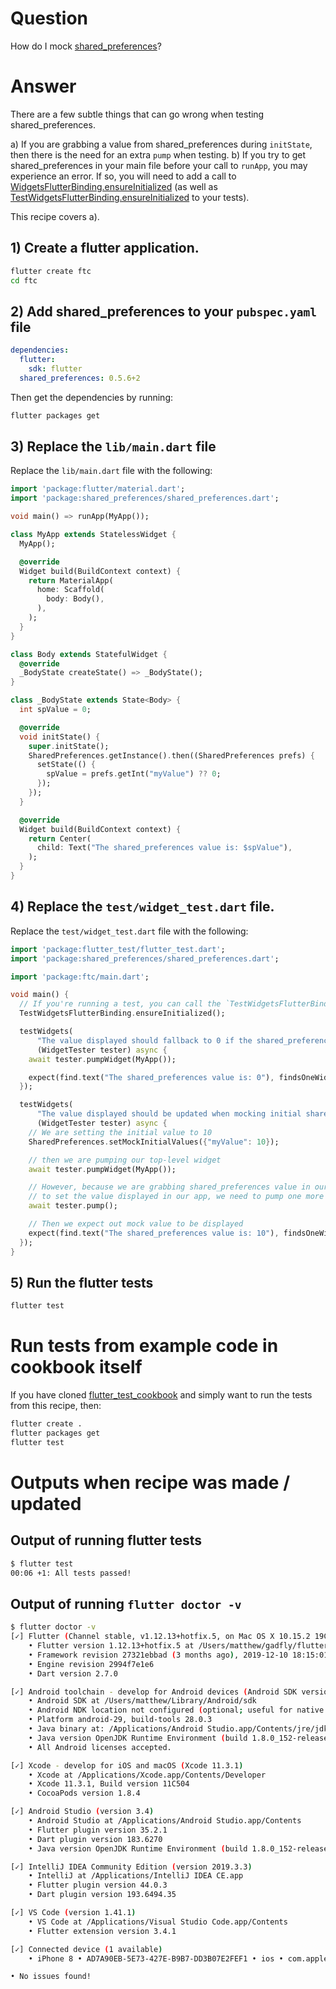 # Question

How do I mock [shared_preferences](https://pub.dev/packages/shared_preferences)?

# Answer

There are a few subtle things that can go wrong when testing shared_preferences.  

a) If you are grabbing a value from shared_preferences during `initState`, then there is the need for an extra `pump` when testing. 
b) If you try to get shared_preferences in your main file before your call to `runApp`, you may experience an error.  If so, you will need to add a call to [WidgetsFlutterBinding.ensureInitialized](https://api.flutter.dev/flutter/widgets/WidgetsFlutterBinding/ensureInitialized.html) (as well as [TestWidgetsFlutterBinding.ensureInitialized](https://api.flutter.dev/flutter/flutter_test/TestWidgetsFlutterBinding/ensureInitialized.html) to your tests).

This recipe covers a).   

## 1) Create a flutter application.

```sh
flutter create ftc
cd ftc
```

## 2) Add shared_preferences to your `pubspec.yaml` file

```yaml
dependencies:
  flutter:
    sdk: flutter
  shared_preferences: 0.5.6+2
```

Then get the dependencies by running:

```sh
flutter packages get
```

## 3) Replace the `lib/main.dart` file

Replace the `lib/main.dart` file with the following:

```dart
import 'package:flutter/material.dart';
import 'package:shared_preferences/shared_preferences.dart';

void main() => runApp(MyApp());

class MyApp extends StatelessWidget {
  MyApp();

  @override
  Widget build(BuildContext context) {
    return MaterialApp(
      home: Scaffold(
        body: Body(),
      ),
    );
  }
}

class Body extends StatefulWidget {
  @override
  _BodyState createState() => _BodyState();
}

class _BodyState extends State<Body> {
  int spValue = 0;

  @override
  void initState() {
    super.initState();
    SharedPreferences.getInstance().then((SharedPreferences prefs) {
      setState(() {
        spValue = prefs.getInt("myValue") ?? 0;
      });
    });
  }

  @override
  Widget build(BuildContext context) {
    return Center(
      child: Text("The shared_preferences value is: $spValue"),
    );
  }
}
```

## 4) Replace the `test/widget_test.dart` file.

Replace the `test/widget_test.dart` file with the following:

```dart
import 'package:flutter_test/flutter_test.dart';
import 'package:shared_preferences/shared_preferences.dart';

import 'package:ftc/main.dart';

void main() {
  // If you're running a test, you can call the `TestWidgetsFlutterBinding.ensureInitialized()` as the first line in your test's `main()` method to initialize the binding.
  TestWidgetsFlutterBinding.ensureInitialized();

  testWidgets(
      "The value displayed should fallback to 0 if the shared_preferences value isn't mocked",
      (WidgetTester tester) async {
    await tester.pumpWidget(MyApp());

    expect(find.text("The shared_preferences value is: 0"), findsOneWidget);
  });

  testWidgets(
      "The value displayed should be updated when mocking initial shared_preferences values",
      (WidgetTester tester) async {
    // We are setting the initial value to 10
    SharedPreferences.setMockInitialValues({"myValue": 10});

    // then we are pumping our top-level widget
    await tester.pumpWidget(MyApp());

    // However, because we are grabbing shared_preferences value in our initState, and then using setState
    // to set the value displayed in our app, we need to pump one more time!
    await tester.pump();

    // Then we expect out mock value to be displayed
    expect(find.text("The shared_preferences value is: 10"), findsOneWidget);
  });
}
```


## 5) Run the flutter tests

```sh
flutter test
```

# Run tests from example code in cookbook itself

If you have cloned [flutter_test_cookbook](https://github.com/gadfly361/flutter_test_cookbook/tree/master) and simply want to run the tests from this recipe, then:

```sh
flutter create .
flutter packages get
flutter test
```

# Outputs when recipe was made / updated

## Output of running flutter tests

```sh
$ flutter test 
00:06 +1: All tests passed!  
```

## Output of running `flutter doctor -v`

```sh
$ flutter doctor -v
[✓] Flutter (Channel stable, v1.12.13+hotfix.5, on Mac OS X 10.15.2 19C57, locale en-US)
    • Flutter version 1.12.13+hotfix.5 at /Users/matthew/gadfly/flutter_versions/flutter_1.12.13+hotfix.5
    • Framework revision 27321ebbad (3 months ago), 2019-12-10 18:15:01 -0800
    • Engine revision 2994f7e1e6
    • Dart version 2.7.0

[✓] Android toolchain - develop for Android devices (Android SDK version 28.0.3)
    • Android SDK at /Users/matthew/Library/Android/sdk
    • Android NDK location not configured (optional; useful for native profiling support)
    • Platform android-29, build-tools 28.0.3
    • Java binary at: /Applications/Android Studio.app/Contents/jre/jdk/Contents/Home/bin/java
    • Java version OpenJDK Runtime Environment (build 1.8.0_152-release-1343-b01)
    • All Android licenses accepted.

[✓] Xcode - develop for iOS and macOS (Xcode 11.3.1)
    • Xcode at /Applications/Xcode.app/Contents/Developer
    • Xcode 11.3.1, Build version 11C504
    • CocoaPods version 1.8.4

[✓] Android Studio (version 3.4)
    • Android Studio at /Applications/Android Studio.app/Contents
    • Flutter plugin version 35.2.1
    • Dart plugin version 183.6270
    • Java version OpenJDK Runtime Environment (build 1.8.0_152-release-1343-b01)

[✓] IntelliJ IDEA Community Edition (version 2019.3.3)
    • IntelliJ at /Applications/IntelliJ IDEA CE.app
    • Flutter plugin version 44.0.3
    • Dart plugin version 193.6494.35

[✓] VS Code (version 1.41.1)
    • VS Code at /Applications/Visual Studio Code.app/Contents
    • Flutter extension version 3.4.1

[✓] Connected device (1 available)
    • iPhone 8 • AD7A90EB-5E73-427E-B9B7-DD3B07E2FEF1 • ios • com.apple.CoreSimulator.SimRuntime.iOS-13-3 (simulator)

• No issues found!
```
